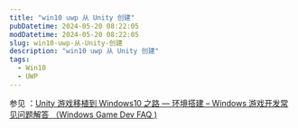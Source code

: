 ```yaml
---
title: "win10 uwp 从 Unity 创建"
pubDatetime: 2024-05-20 08:22:05
modDatetime: 2024-05-20 08:22:05
slug: win10-uwp-从-Unity-创建
description: "win10 uwp 从 Unity 创建"
tags:
  - Win10
  - UWP
---
```







参见 ：[Unity 游戏移植到 Windows10 之路 — 环境搭建 – Windows 游戏开发常见问题解答 （Windows Game Dev FAQ )](https://blogs.msdn.microsoft.com/windows__windows_game_dev_faq_/2015/08/19/unity-windows10/)
